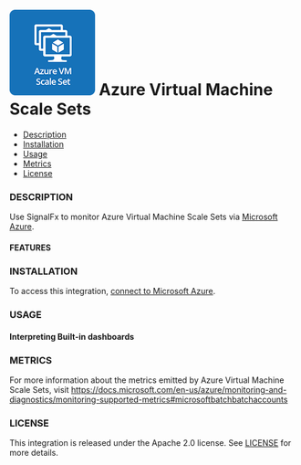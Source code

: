 # ![](./img/integrations_azurevmscaleset.png) Azure Virtual Machine Scale Sets

- [Description](#description)
- [Installation](#installation)
- [Usage](#usage)
- [Metrics](#metrics)
- [License](#license)

### DESCRIPTION

Use SignalFx to monitor Azure Virtual Machine Scale Sets via [Microsoft Azure](https://github.com/signalfx/integrations/tree/master/azure)[](sfx_link:azure).

#### FEATURES

### INSTALLATION

To access this integration, [connect to Microsoft Azure](https://github.com/signalfx/integrations/tree/master/azure)[](sfx_link:azure).

### USAGE

#### Interpreting Built-in dashboards




### METRICS

For more information about the metrics emitted by Azure Virtual Machine Scale Sets, visit https://docs.microsoft.com/en-us/azure/monitoring-and-diagnostics/monitoring-supported-metrics#microsoftbatchbatchaccounts

### LICENSE

This integration is released under the Apache 2.0 license. See [LICENSE](./LICENSE) for more details.
